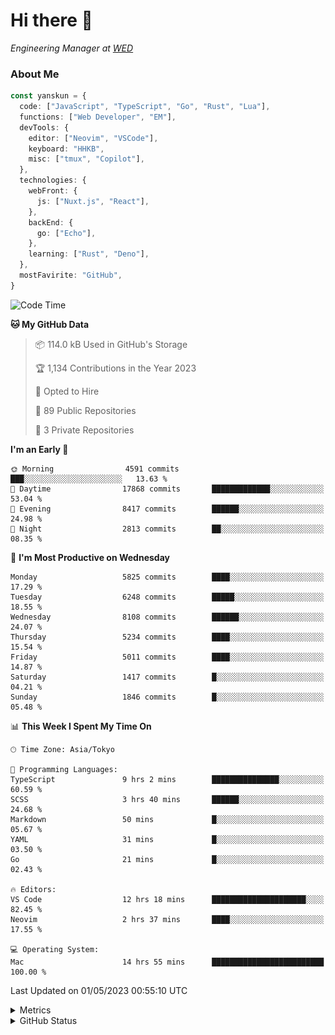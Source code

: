 # Hi there&nbsp;:wave:

<!-- ![Alt text](https://spotify-recently-played-readme.vercel.app/api?user=31kynbuubkiu3r4qh4hjuaglhfay) -->

_Engineering Manager at [WED](https://github.com/wedinc)_

### About Me

```ts
const yanskun = {
  code: ["JavaScript", "TypeScript", "Go", "Rust", "Lua"],
  functions: ["Web Developer", "EM"],
  devTools: {
    editor: ["Neovim", "VSCode"],
    keyboard: "HHKB",
    misc: ["tmux", "Copilot"],
  },
  technologies: {
    webFront: {
      js: ["Nuxt.js", "React"],
    },
    backEnd: {
      go: ["Echo"],
    },
    learning: ["Rust", "Deno"],
  },
  mostFavirite: "GitHub",
}
```

<!--START_SECTION:waka-->
![Code Time](http://img.shields.io/badge/Code%20Time-286%20hrs%203%20mins-blue)

**🐱 My GitHub Data** 

> 📦 114.0 kB Used in GitHub's Storage 
 > 
> 🏆 1,134 Contributions in the Year 2023
 > 
> 💼 Opted to Hire
 > 
> 📜 89 Public Repositories 
 > 
> 🔑 3 Private Repositories 
 > 
**I'm an Early 🐤** 

```text
🌞 Morning                4591 commits        ███░░░░░░░░░░░░░░░░░░░░░░   13.63 % 
🌆 Daytime                17868 commits       █████████████░░░░░░░░░░░░   53.04 % 
🌃 Evening                8417 commits        ██████░░░░░░░░░░░░░░░░░░░   24.98 % 
🌙 Night                  2813 commits        ██░░░░░░░░░░░░░░░░░░░░░░░   08.35 % 
```
📅 **I'm Most Productive on Wednesday** 

```text
Monday                   5825 commits        ████░░░░░░░░░░░░░░░░░░░░░   17.29 % 
Tuesday                  6248 commits        █████░░░░░░░░░░░░░░░░░░░░   18.55 % 
Wednesday                8108 commits        ██████░░░░░░░░░░░░░░░░░░░   24.07 % 
Thursday                 5234 commits        ████░░░░░░░░░░░░░░░░░░░░░   15.54 % 
Friday                   5011 commits        ████░░░░░░░░░░░░░░░░░░░░░   14.87 % 
Saturday                 1417 commits        █░░░░░░░░░░░░░░░░░░░░░░░░   04.21 % 
Sunday                   1846 commits        █░░░░░░░░░░░░░░░░░░░░░░░░   05.48 % 
```


📊 **This Week I Spent My Time On** 

```text
🕑︎ Time Zone: Asia/Tokyo

💬 Programming Languages: 
TypeScript               9 hrs 2 mins        ███████████████░░░░░░░░░░   60.59 % 
SCSS                     3 hrs 40 mins       ██████░░░░░░░░░░░░░░░░░░░   24.68 % 
Markdown                 50 mins             █░░░░░░░░░░░░░░░░░░░░░░░░   05.67 % 
YAML                     31 mins             █░░░░░░░░░░░░░░░░░░░░░░░░   03.50 % 
Go                       21 mins             █░░░░░░░░░░░░░░░░░░░░░░░░   02.43 % 

🔥 Editors: 
VS Code                  12 hrs 18 mins      █████████████████████░░░░   82.45 % 
Neovim                   2 hrs 37 mins       ████░░░░░░░░░░░░░░░░░░░░░   17.55 % 

💻 Operating System: 
Mac                      14 hrs 55 mins      █████████████████████████   100.00 % 
```


 Last Updated on 01/05/2023 00:55:10 UTC
<!--END_SECTION:waka-->

<details>
  <summary>Metrics</summary>
  <img src="https://github.com/yanskun/yanskun/blob/main/github-metrics.svg" alt="Metrics">
</details>

<details>
  <summary>GitHub Status</summary>
  <picture>
    <source media="(prefers-color-scheme: dark)" srcset="https://raw.githubusercontent.com/yanskun/yanskun/master/profile-summary-card-output/nord_dark/0-profile-details.svg">
   <img src="https://raw.githubusercontent.com/yanskun/yanskun/master/profile-summary-card-output/default/0-profile-details.svg">
  </picture>
  <br>
  <picture>
    <source media="(prefers-color-scheme: dark)" srcset="https://raw.githubusercontent.com/yanskun/yanskun/master/profile-summary-card-output/nord_dark/1-repos-per-language.svg">
   <img src="https://raw.githubusercontent.com/yanskun/yanskun/master/profile-summary-card-output/default/1-repos-per-language.svg">
  </picture>
  <picture>
    <source media="(prefers-color-scheme: dark)" srcset="https://raw.githubusercontent.com/yanskun/yanskun/master/profile-summary-card-output/nord_dark/2-most-commit-language.svg">
   <img src="https://raw.githubusercontent.com/yanskun/yanskun/master/profile-summary-card-output/default/2-most-commit-language.svg">
  </picture>
  <br>
  <picture>
    <source media="(prefers-color-scheme: dark)" srcset="https://raw.githubusercontent.com/yanskun/yanskun/master/profile-summary-card-output/nord_dark/3-stats.svg">
   <img src="https://raw.githubusercontent.com/yanskun/yanskun/master/profile-summary-card-output/default/3-stats.svg">
  </picture>
  <picture>
    <source media="(prefers-color-scheme: dark)" srcset="https://raw.githubusercontent.com/yanskun/yanskun/master/profile-summary-card-output/nord_dark/4-productive-time.svg">
   <img src="https://raw.githubusercontent.com/yanskun/yanskun/master/profile-summary-card-output/default/4-productive-time.svg">
  </picture>
</details>
